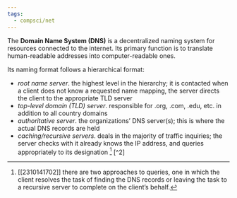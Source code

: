 ```yaml
---
tags:
  - compsci/net
---
```

The **Domain Name System (DNS)** is a decentralized naming system for resources connected to the internet. Its primary function is to translate human-readable addresses into computer-readable ones. 

Its naming format follows a hierarchical format:
- *root name server*. the highest level in the hierarchy; it is contacted when a client does not know a requested name mapping, the server directs the client to the appropriate TLD server
- *top-level domain (TLD) server*. responsible for .org, .com, .edu, etc. in addition to all country domains
- *authoritative server*. the organizations’ DNS server(s); this is where the actual DNS records are held
- *caching/recursive servers*. deals in the majority of traffic inquiries; the server checks with it already knows the IP address, and queries appropriately to its designation [^1] [^2]

[^1]: [[2310141702]] there are two approaches to queries, one in which the client resolves the task of finding the DNS records or leaving the task to a recursive server to complete on the client’s behalf.